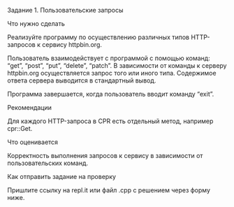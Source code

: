 Задание 1. Пользовательские запросы

Что нужно сделать

Реализуйте программу по осуществлению различных типов HTTP-запросов к сервису httpbin.org.

Пользователь взаимодействует с программой с помощью команд: “get”, “post”, “put”, “delete”, “patch”. В зависимости от команды к серверу httpbin.org осуществляется запрос того или иного типа. Содержимое ответа сервера выводится в стандартный вывод.

Программа завершается, когда пользователь вводит команду “exit”.



Рекомендации

Для каждого HTTP-запроса в CPR есть отдельный метод, например cpr::Get.



Что оценивается

Корректность выполнения запросов к сервису в зависимости от пользовательских команд.



Как отправить задание на проверку

Пришлите ссылку на repl.it или файл .срр с решением через форму ниже.

